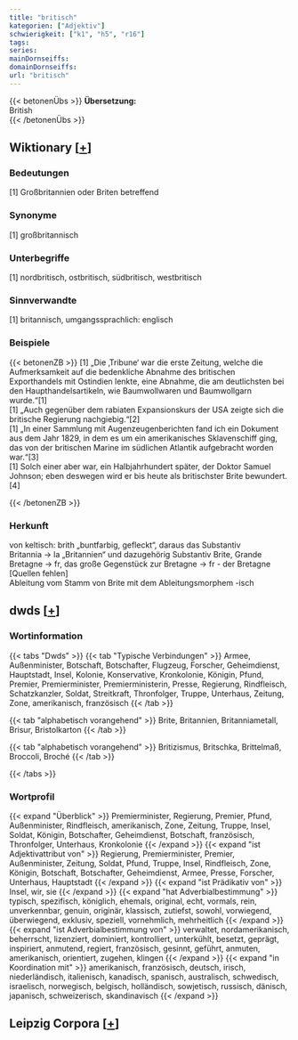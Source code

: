 ```yaml
---
title: "britisch"
kategorien: ["Adjektiv"]
schwierigkeit: ["k1", "h5", "r16"]
tags:
series:
mainDornseiffs:
domainDornseiffs:
url: "britisch"
---
```


{{< betonenÜbs >}}
**Übersetzung:**  
British  
{{< /betonenÜbs >}}

## Wiktionary [[+](https://de.wiktionary.org/wiki/britisch)]

### Bedeutungen
[1] Großbritannien oder Briten betreffend  

### Synonyme
[1] großbritannisch  

### Unterbegriffe
[1] nordbritisch, ostbritisch, südbritisch, westbritisch  

### Sinnverwandte
[1] britannisch, umgangssprachlich: englisch  

### Beispiele
{{< betonenZB >}}
[1] „Die ‚Tribune‘ war die erste Zeitung, welche die Aufmerksamkeit auf die bedenkliche Abnahme des britischen Exporthandels mit Ostindien lenkte, eine Abnahme, die am deutlichsten bei den Haupthandelsartikeln, wie Baumwollwaren und Baumwollgarn wurde.“[1]  
[1] „Auch gegenüber dem rabiaten Expansionskurs der USA zeigte sich die britische Regierung nachgiebig.“[2]  
[1] „In einer Sammlung mit Augenzeugenberichten fand ich ein Dokument aus dem Jahr 1829, in dem es um ein amerikanisches Sklavenschiff ging, das von der britischen Marine im südlichen Atlantik aufgebracht worden war.“[3]  
[1] Solch einer aber war, ein Halbjahrhundert später, der Doktor Samuel Johnson; eben deswegen wird er bis heute als britischster Brite bewundert.[4]  

{{< /betonenZB >}}
### Herkunft
von keltisch: brith „buntfarbig, gefleckt“, daraus das Substantiv Britannia → la „Britannien“ und dazugehörig Substantiv Brite, Grande Bretagne → fr, das große Gegenstück zur Bretagne → fr - der Bretagne [Quellen fehlen]  
Ableitung vom Stamm von Brite mit dem Ableitungsmorphem -isch  



## dwds [[+](https://www.dwds.de/wb/britisch)]

### Wortinformation
{{< tabs "Dwds" >}}
{{< tab "Typische Verbindungen" >}}
Armee, Außenminister, Botschaft, Botschafter, Flugzeug, Forscher, Geheimdienst, Hauptstadt, Insel, Kolonie, Konservative, Kronkolonie, Königin, Pfund, Premier, Premierminister, Premierministerin, Presse, Regierung, Rindfleisch, Schatzkanzler, Soldat, Streitkraft, Thronfolger, Truppe, Unterhaus, Zeitung, Zone, amerikanisch, französisch
{{< /tab >}}

{{< tab "alphabetisch vorangehend" >}}
Brite, Britannien, Britanniametall, Brisur, Bristolkarton
{{< /tab >}}

{{< tab "alphabetisch vorangehend" >}}
Britizismus, Britschka, Brittelmaß, Broccoli, Broché
{{< /tab >}}

{{< /tabs >}}

### Wortprofil
{{< expand "Überblick" >}} Premierminister, Regierung, Premier, Pfund, Außenminister, Rindfleisch, amerikanisch, Zone, Zeitung, Truppe, Insel, Soldat, Königin, Botschafter, Geheimdienst, Botschaft, französisch, Thronfolger, Unterhaus, Kronkolonie {{< /expand >}}
{{< expand "ist Adjektivattribut von" >}} Regierung, Premierminister, Premier, Außenminister, Zeitung, Soldat, Pfund, Truppe, Insel, Rindfleisch, Zone, Königin, Botschaft, Botschafter, Geheimdienst, Armee, Presse, Forscher, Unterhaus, Hauptstadt {{< /expand >}}
{{< expand "ist Prädikativ von" >}} Insel, wir, sie {{< /expand >}}
{{< expand "hat Adverbialbestimmung" >}} typisch, spezifisch, königlich, ehemals, original, echt, vormals, rein, unverkennbar, genuin, originär, klassisch, zutiefst, sowohl, vorwiegend, überwiegend, exklusiv, speziell, vornehmlich, mehrheitlich {{< /expand >}}
{{< expand "ist Adverbialbestimmung von" >}} verwaltet, nordamerikanisch, beherrscht, lizenziert, dominiert, kontrolliert, unterkühlt, besetzt, geprägt, inspiriert, anmutend, regiert, französisch, gesinnt, geführt, anmuten, amerikanisch, orientiert, zugehen, klingen {{< /expand >}}
{{< expand "in Koordination mit" >}} amerikanisch, französisch, deutsch, irisch, niederländisch, italienisch, kanadisch, spanisch, australisch, schwedisch, israelisch, norwegisch, belgisch, holländisch, sowjetisch, russisch, dänisch, japanisch, schweizerisch, skandinavisch {{< /expand >}}

## Leipzig Corpora [[+](https://corpora.uni-leipzig.de/en/res?word=britisch&corpusId=deu_newscrawl-public_2018)]

